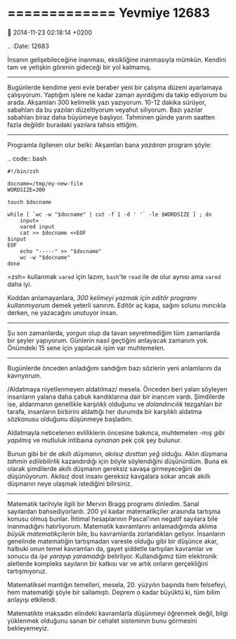 =============
Yevmiye 12683
=============

:date: 2014-11-23 02:18:14 +0200

.. :Date:   12683

İnsanın gelişebileceğine inanması, eksikliğine inanmasıyla mümkün.
Kendini tam ve yetişkin görenin gideceği bir yol kalmamış.

--------------

Bugünlerde kendime yeni evle beraber yeni bir çalışma düzeni ayarlamaya
çalışıyorum. Yaptığım işlere ne kadar zaman ayırdığımı da takip ediyorum
bu arada. Akşamları 300 kelimelik yazı yazıyorum. 10-12 dakika sürüyor,
sabahları da bu yazıları düzeltiyorum veyahut siliyorum. Bazı yazılar
sabahları biraz daha büyümeye başlıyor. Tahminen günde yarım saatten
fazla değildir buradaki yazılara tahsis ettiğim.

--------------

Programla ilgilenen olur belki: Akşamları bana *yazdıran* program şöyle:

.. code:: bash

    #!/bin/zsh

    docname=/tmp/my-new-file
    WORDSIZE=300

    touch $docname

    while [ `wc -w "$docname" | cut -f 1 -d ' '` -le $WORDSIZE ] ; do
        input=
        vared input
        cat >> $docname <<EOF
    $input
    EOF
        echo "-----" >> "$docname"
        wc -w "$docname"
    done

=zsh= kullanmak ``vared`` için lazım, ``bash``'te ``read`` ile de olur
aynısı ama ``vared`` daha iyi.

Koddan anlamayanlara, *300 kelimeyi yazmak için editör programı
kullanmıyorum* demek yeterli sanırım. Editör aç kapa, sağını solunu
mıncıkla derken, ne yazacağını unutuyor insan.

--------------

Şu son zamanlarda, yorgun olup da tavan seyretmediğim tüm zamanlarda bir
şeyler yapıyorum. Günlerin nasıl geçtiğini anlayacak zamanım yok.
Önümdeki 15 sene için yapılacak işim var muhtemelen.

--------------

Bugünlerde önceden anladığımı sandığım bazı sözlerin yeni anlamlarını da
kavrıyorum.

/Aldatmaya niyetlenmeyen aldatılmaz/ mesela. Önceden beri yalan söyleyen
insanların yalana daha çabuk kandıklarına dair bir inancım vardı.
Şimdilerde ise, aldanmanın genellikle karşılıklı olduğunu ve
*dolandırıcılık* tezgahları bir tarafa, insanların birbirini aldattığı
her durumda bir karşılıklı aldatma sözkonusu olduğunu düşünmeye
başladım.

Aldatmayla neticelenen evliliklerin öncesine bakınca, muhtemelen *-mış
gibi yapılmış* ve mutluluk intibaına *oynanan* pek çok şey bulunur.

Bunun gibi bir de *akıllı düşmanın, akılsız dosttan yeğ* olduğu. Aklın
düşmana *tahmin edilebilirlik* kazandırdığı için böyle söylendiğini
düşünürdüm. Buna ek olarak şimdilerde akıllı düşmanın gereksiz savaşa
girmeyeceğini de düşünüyorum. Akılsız dost insanı gereksiz kavgalara
sokar ancak akıllı düşmanın neye ulaşmak istediğini bilirsiniz.

--------------

Matematik tarihiyle ilgili bir Mervin Bragg programı dinledim. Sanal
sayılardan bahsediyorlardı. 200 yıl kadar matematikçiler arasında
tartışma konusu olmuş bunlar. İhtimal hesaplarının Pascal'ının negatif
sayılara bile inanmadığını hatırlıyorum. Matematik kavramlarını
anlamadığımda aklıma *büyük matematikçilerin* bile, bu kavramlarda
zorlandıkları geliyor. İnsanların genelinde matematiğin tartışmadan
vareste olduğu gibi bir düşünce akar, halbuki onun temel kavramları da,
gayet şiddetle tartışılan kavramlar ve sonucu da *işe yarayıp
yaramadığı* belirliyor. Kullandığımız tüm elektronik aletlerde kompleks
sayıların bir katkısı var ve artık onların gerçekliğini tartışmıyoruz.

Matematiksel mantığın temelleri, mesela, 20. yüzyılın başında hem
felsefeyi, hem matematiği şöyle bir sallamıştı. Deprem o kadar büyüktü
ki, tüm bilim anlayışı etkilendi.

Matematikte maksadın elindeki kavramlarla düşünmeyi öğrenmek değil,
bilgi yüklenmek olduğunu sanan bir cehalet sisteminin bunu görmesini
bekleyemeyiz.
